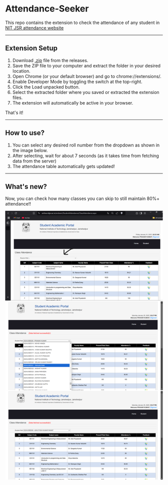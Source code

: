 # Attendance-Seeker

This repo contains the extension to check the attendance of any student in <a href = "https://online.nitjsr.ac.in/endsem/StudentAttendance/ClassAttendance.aspx">NIT JSR attendance website</a>
<br>
<hr>

<h2>Extension Setup</h2>

1. Download <a href = "https://github.com/prana-W/Attendance-Seeker/releases/download/v1.0/Attendance-Seeker.zip">.zip</a>  file from the releases.
2. Save the ZIP file to your computer and extract the folder in your desired location.
3. Open Chrome (or your default browser) and go to chrome://extensions/.
4. Enable Developer Mode by toggling the switch at the top-right.
5. Click the Load unpacked button.
6. Select the extracted folder where you saved or extracted the extension files.
7. The extension will automatically be active in your browser.

That's it!

<hr>

<h2>How to use?</h2>

1. You can select any desired roll number from the dropdown as shown in the image below.
2. After selecting, wait for about 7 seconds (as it takes time from fetching data from the server)
3. The attendance table automatically gets updated!
<hr>

<h2>What's new?</h2>
<p>Now, you can check how many classes you can skip to still maintain 80%+ attendance!!</p>
<img src = "images/ss.png">
<br>
<img src = "images/ss2.png">
<br>
<img src = "images/ss3.png">
